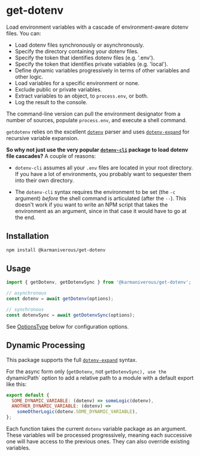 # get-dotenv

Load environment variables with a cascade of environment-aware dotenv files. You can:

- Load dotenv files synchronously or asynchronously.
- Specify the directory containing your dotenv files.
- Specify the token that identifies dotenv files (e.g. '.env').
- Specify the token that identifies private vatiables (e.g. 'local').
- Define dynamic variables progressively in terms of other variables and other logic.
- Load variables for a specific environment or none.
- Exclude public or private variables.
- Extract variables to an object, to `process.env`, or both.
- Log the result to the console.

The command-line version can pull the environment designator from a number of sources, populate `process.env`, and execute a shell command.

`getdotenv` relies on the excellent [`dotenv`](https://www.npmjs.com/package/dotenv) parser and uses [`dotenv-expand`](https://www.npmjs.com/package/dotenv-expand) for recursive variable expansion.

**So why not just use the very popular [`dotenv-cli`](https://www.npmjs.com/package/dotenv-cli) package to load dotenv file cascades?** A couple of reasons:

- `dotenv-cli` assumes all your `.env` files are located in your root directory. If you have a lot of environments, you probably want to sequester them into their own directory.

- The `dotenv-cli` syntax requires the environment to be set (the `-c` argument) _before_ the shell command is articulated (after the `--`). This doesn't work if you want to write an NPM script that takes the environment as an argument, since in that case it would have to go at the end.

## Installation

```bash
npm install @karmaniverous/get-dotenv
```

## Usage

```js
import { getDotenv, getDotenvSync } from '@karmaniverous/get-dotenv';

// asynchronous
const dotenv = await getDotenv(options);

// synchronous
const dotenvSync = await getDotenvSync(options);
```

See [OptionsType](#optionstype--object) below for configuration options.

## Dynamic Processing

This package supports the full [`dotenv-expand`](https://www.npmjs.com/package/dotenv-expand) syntax.

For the async form only (`getDotenv`, not `getDotenvSync), use the `dynamicPath` option to add a relative path to a module with a default export like this:

```js
export default {
  SOME_DYNAMIC_VARIABLE: (dotenv) => someLogic(dotenv),
  ANOTHER_DYNAMIC_VARIABLE: (dotenv) =>
    someOtherLogic(dotenv.SOME_DYNAMIC_VARIABLE),
};
```

Each function takes the current `dotenv` variable package as an argument. These variables will be processed progressively, meaning each successive one will have access to the previous ones. They can also override existing variables.

